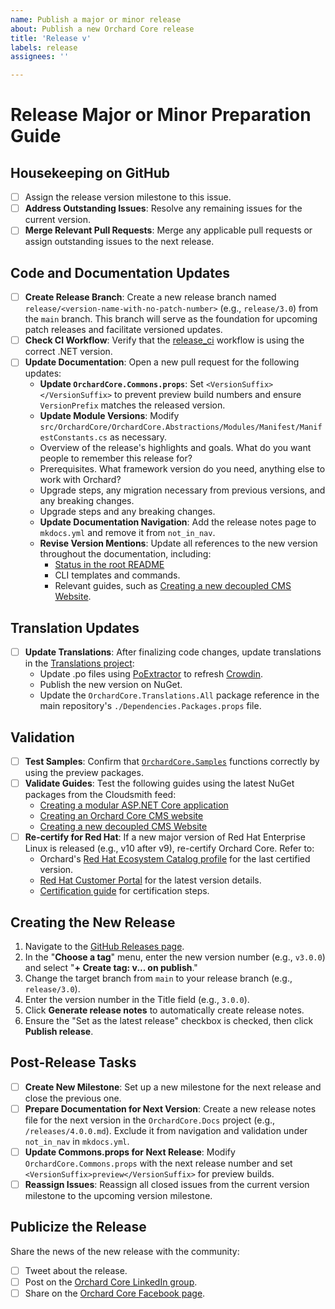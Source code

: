 ```yaml
---
name: Publish a major or minor release
about: Publish a new Orchard Core release
title: 'Release v'
labels: release
assignees: ''

---
```


# Release Major or Minor Preparation Guide

## Housekeeping on GitHub

- [ ] Assign the release version milestone to this issue.
- [ ] **Address Outstanding Issues**: Resolve any remaining issues for the current version.
- [ ] **Merge Relevant Pull Requests**: Merge any applicable pull requests or assign outstanding issues to the next release.

## Code and Documentation Updates

- [ ] **Create Release Branch**: Create a new release branch named `release/<version-name-with-no-patch-number>` (e.g., `release/3.0`) from the `main` branch. This branch will serve as the foundation for upcoming patch releases and facilitate versioned updates.
- [ ] **Check CI Workflow**: Verify that the [release_ci](https://github.com/OrchardCMS/OrchardCore/blob/main/.github/workflows/release_ci.yml) workflow is using the correct .NET version.
- [ ] **Update Documentation**: Open a new pull request for the following updates:
  - **Update `OrchardCore.Commons.props`**: Set `<VersionSuffix></VersionSuffix>` to prevent preview build numbers and ensure `VersionPrefix` matches the released version.
  - **Update Module Versions**: Modify `src/OrchardCore/OrchardCore.Abstractions/Modules/Manifest/ManifestConstants.cs` as necessary.
   - Overview of the release's highlights and goals. What do you want people to remember this release for?
   - Prerequisites. What framework version do you need, anything else to work with Orchard?
   - Upgrade steps, any migration necessary from previous versions, and any breaking changes.
    - Upgrade steps and any breaking changes.
  - **Update Documentation Navigation**: Add the release notes page to `mkdocs.yml` and remove it from `not_in_nav`.
  - **Revise Version Mentions**: Update all references to the new version throughout the documentation, including:
    - [Status in the root README](https://docs.orchardcore.net/en/latest/#status)
    - CLI templates and commands.
    - Relevant guides, such as [Creating a new decoupled CMS Website](https://docs.orchardcore.net/en/latest/guides/decoupled-cms/).

## Translation Updates

- [ ] **Update Translations**: After finalizing code changes, update translations in the [Translations project](https://github.com/OrchardCMS/OrchardCore.Translations):
  - Update .po files using [PoExtractor](https://github.com/lukaskabrt/PoExtractor) to refresh [Crowdin](https://crowdin.com/project/orchard-core).
  - Publish the new version on NuGet.
  - Update the `OrchardCore.Translations.All` package reference in the main repository's `./Dependencies.Packages.props` file.

## Validation

- [ ] **Test Samples**: Confirm that [`OrchardCore.Samples`](https://github.com/OrchardCMS/OrchardCore.Samples) functions correctly by using the preview packages.
- [ ] **Validate Guides**: Test the following guides using the latest NuGet packages from the Cloudsmith feed:
  - [Creating a modular ASP.NET Core application](https://docs.orchardcore.net/en/latest/guides/create-modular-application-mvc/)
  - [Creating an Orchard Core CMS website](https://docs.orchardcore.net/en/latest/guides/create-cms-application/)
  - [Creating a new decoupled CMS Website](https://docs.orchardcore.net/en/latest/guides/decoupled-cms/)
- [ ] **Re-certify for Red Hat**: If a new major version of Red Hat Enterprise Linux is released (e.g., v10 after v9), re-certify Orchard Core. Refer to:
  - Orchard's [Red Hat Ecosystem Catalog profile](https://catalog.redhat.com/software/applications/detail/223797) for the last certified version.
  - [Red Hat Customer Portal](https://access.redhat.com/articles/3078) for the latest version details.
  - [Certification guide](https://docs.orchardcore.net/en/latest/topics/red-hat-ecosystem-catalog-certification/) for certification steps.

## Creating the New Release

1. Navigate to the [GitHub Releases page](https://github.com/OrchardCMS/OrchardCore/releases/new).
2. In the "**Choose a tag**" menu, enter the new version number (e.g., `v3.0.0`) and select "**+ Create tag: v... on publish**."
3. Change the target branch from `main` to your release branch (e.g., `release/3.0`).
4. Enter the version number in the Title field (e.g., `3.0.0`).
5. Click **Generate release notes** to automatically create release notes.
6. Ensure the "Set as the latest release" checkbox is checked, then click **Publish release**.

## Post-Release Tasks

- [ ] **Create New Milestone**: Set up a new milestone for the next release and close the previous one.
- [ ] **Prepare Documentation for Next Version**: Create a new release notes file for the next version in the `OrchardCore.Docs` project (e.g., `/releases/4.0.0.md`). Exclude it from navigation and validation under `not_in_nav` in `mkdocs.yml`.
- [ ] **Update Commons.props for Next Release**: Modify `OrchardCore.Commons.props` with the next release number and set `<VersionSuffix>preview</VersionSuffix>` for preview builds.
- [ ] **Reassign Issues**: Reassign all closed issues from the current version milestone to the upcoming version milestone.

## Publicize the Release

Share the news of the new release with the community:

- [ ] Tweet about the release.
- [ ] Post on the [Orchard Core LinkedIn group](https://www.linkedin.com/groups/13605669/).
- [ ] Share on the [Orchard Core Facebook page](https://www.facebook.com/OrchardCore/).
